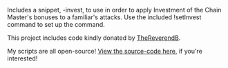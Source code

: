 Includes a snippet, -invest, to use in order to apply Investment of the Chain Master's bonuses to a familiar's attacks. Use the included !setInvest command to set up the command.

This project includes code kindly donated by [TheReverendB](https://github.com/TheReverendB).

My scripts are all open-source! [View the source-code here](https://github.com/Undeemiss/Avrae-Scripts), if you're interested!
